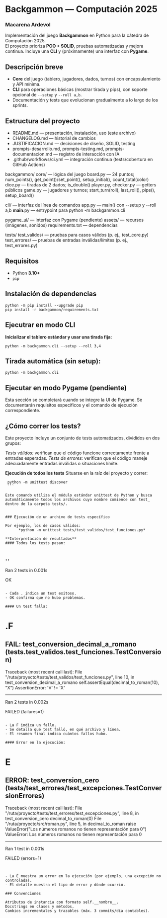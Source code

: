 # Backgammon — Computación 2025
### Macarena Ardevol

Implementación del juego **Backgammon** en Python para la cátedra de Computación 2025.  
El proyecto prioriza **POO + SOLID**, pruebas automatizadas y mejora continua. Incluye una **CLI** y (próximamente) una interfaz con **Pygame**.


## Descripción breve
- **Core** del juego (tablero, jugadores, dados, turnos) con encapsulamiento y API mínima.
- **CLI** para operaciones básicas (mostrar tirada y pips), con soporte opcional de `--setup` y `--roll a,b`.
- Documentación y tests que evolucionan gradualmente a lo largo de los sprints.


## Estructura del proyecto

- README.md — presentación, instalación, uso (este archivo)
- CHANGELOG.md — historial de cambios
- JUSTIFICACION.md — decisiones de diseño, SOLID, testing
- prompts-desarrollo.md, prompts-testing.md, prompts-documentacion.md — registro de interacción con IA
- .github/workflows/ci.yml — integración continua (tests/cobertura en GitHub Actions)

backgammon/
  core/ — lógica del juego
      board.py — 24 puntos; num_points(), get_point()/set_point(), setup_initial(), count_total(color)
      dice.py — tiradas de 2 dados; is_double()
      player.py, checker.py — getters públicos
      game.py — jugadores y turnos; start_turn(roll), last_roll(), pips(), setup_board()

  cli/ — interfaz de línea de comandos
      app.py — main() con --setup y --roll a,b
      __main__.py — entrypoint para python -m backgammon.cli

pygame_ui/ — interfaz con Pygame (pendiente)
assets/ — recursos (imágenes, sonidos)
requirements.txt — dependencias

tests/
      test_validos/ — pruebas para casos válidos (p. ej., test_core.py)
      test_errores/ — pruebas de entradas inválidas/límites (p. ej., test_errores.py)


## Requisitos
- Python **3.10+**
- `pip`


## Instalación de dependencias
```
python -m pip install --upgrade pip
pip install -r backgammon/requirements.txt
```

## Ejecutrar en modo CLI 
**Inicializar el tablero estándar y usar una tirada fija:**
```
python -m backgammon.cli --setup --roll 3,4
```

## Tirada automática (sin setup):
```
python -m backgammon.cli 
```


## Ejecutar en modo Pygame (pendiente)

Esta sección se completará cuando se integre la UI de Pygame.
Se documentarán requisitos específicos y el comando de ejecución correspondiente.


## ¿Cómo correr los tests? 

Este proyecto incluye un conjunto de tests automatizados, divididos en dos grupos:

  *Tests válidos:* verifican que el código funcione correctamente frente a entradas esperadas.
  *Tests de errores:* verifican que el código maneje adecuadamente entradas inválidas o situaciones límite.

**Ejecución de todos los tests**
Situarse en la raíz del proyecto y correr:
   ```
    python -m unittest discover
	```

Este comando utiliza el módulo estándar unittest de Python y busca automáticamente todos los archivos cuyo nombre comience con test_ dentro de la carpeta tests/.


### Ejecución de un archivo de tests específico

Por ejemplo, los de casos válidos:
         *python -m unittest tests/test_validos/test_funciones.py* 

**Interpretación de resultados**
#### Todos los tests pasan:
```
..
----------------------------------------------------------------------
Ran 2 tests in 0.001s

OK
```

- Cada . indica un test exitoso.
- OK confirma que no hubo problemas.

#### Un test falla:
```
.F
======================================================================
FAIL: test_conversion_decimal_a_romano (tests.test_validos.test_funciones.TestConversion)
----------------------------------------------------------------------
Traceback (most recent call last):
  File "/ruta/proyecto/tests/test_validos/test_funciones.py", line 10, in test_conversion_decimal_a_romano
    self.assertEqual(decimal_to_roman(10), "X")
AssertionError: 'V' != 'X'

----------------------------------------------------------------------
Ran 2 tests in 0.002s

FAILED (failures=1)
```

- La F indica un fallo.
- Se detalla qué test falló, en qué archivo y línea.
- El resumen final indica cuántos fallos hubo.

#### Error en la ejecución:
```
E
======================================================================
ERROR: test_conversion_cero (tests/test_errores/test_excepciones.TestConversionErrores)
----------------------------------------------------------------------
Traceback (most recent call last):
  File "/ruta/proyecto/tests/test_errores/test_excepciones.py", line 8, in test_conversion_cero
    decimal_to_roman(0)
  File "/ruta/proyecto/src/roman.py", line 5, in decimal_to_roman
    raise ValueError("Los números romanos no tienen representación para 0")
ValueError: Los números romanos no tienen representación para 0

----------------------------------------------------------------------
Ran 1 test in 0.001s

FAILED (errors=1)
```


- La E muestra un error en la ejecución (por ejemplo, una excepción no controlada).
- El detalle muestra el tipo de error y dónde ocurrió.

### Convenciones

Atributos de instancia con formato self.__nombre__.
Docstrings en clases y métodos.
Cambios incrementales y trazables (máx. 3 commits/día contables).